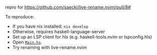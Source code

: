 repro for https://github.com/saecki/live-rename.nvim/pull/8#

To reproduce:

- If you have nix installed: `nix develop`
- Otherwise, requires haskell-language-server 
- Set up an LSP client for hls (e.g. haskell-tools.nvim or lspconfig.hls)
- Open [`Main.hs`](./Main.hs).
- Try renaming with live-rename.nvim
